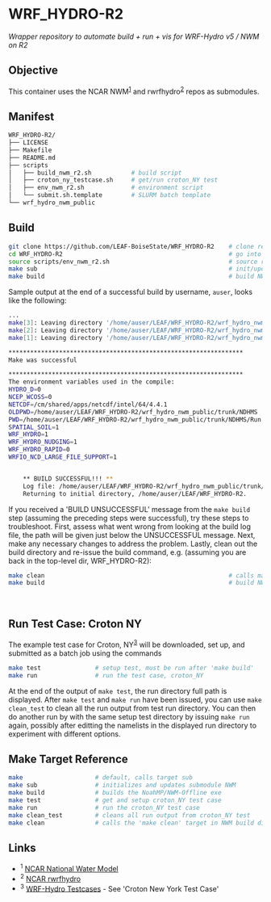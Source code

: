 # WRF_HYDRO-R2
*Wrapper repository to automate build + run + vis for WRF-Hydro v5 / NWM on R2*
<br>

## Objective
This container uses the NCAR NWM<sup>[1](#1)</sup> and rwrfhydro<sup>[2](#2)</sup> repos as submodules.
<br>


## Manifest
```bash
WRF_HYDRO-R2/
├── LICENSE
├── Makefile
├── README.md
├── scripts
│   ├── build_nwm_r2.sh           # build script
│   ├── croton_ny_testcase.sh     # get/run croton_NY test
│   ├── env_nwm_r2.sh             # environment script
│   └── submit.sh.template        # SLURM batch template
└── wrf_hydro_nwm_public
```

## Build
```bash            
git clone https://github.com/LEAF-BoiseState/WRF_HYDRO-R2    # clone repo
cd WRF_HYDRO-R2                                              # go into repo
source scripts/env_nwm_r2.sh                                 # source r2 environment
make sub                                                     # init/update submodules
make build                                                   # build NWM-offline exe
```

Sample output at the end of a successful build by username, `auser`, looks like the following:
```bash
...
make[3]: Leaving directory '/home/auser/LEAF/WRF_HYDRO-R2/wrf_hydro_nwm_public/trunk/NDHMS/Land_models/NoahMP/run'
make[2]: Leaving directory '/home/auser/LEAF/WRF_HYDRO-R2/wrf_hydro_nwm_public/trunk/NDHMS/Land_models/NoahMP'
make[1]: Leaving directory '/home/auser/LEAF/WRF_HYDRO-R2/wrf_hydro_nwm_public/trunk/NDHMS'

*****************************************************************
Make was successful

*****************************************************************
The environment variables used in the compile:
HYDRO_D=0
NCEP_WCOSS=0
NETCDF=/cm/shared/apps/netcdf/intel/64/4.4.1
OLDPWD=/home/auser/LEAF/WRF_HYDRO-R2/wrf_hydro_nwm_public/trunk/NDHMS
PWD=/home/auser/LEAF/WRF_HYDRO-R2/wrf_hydro_nwm_public/trunk/NDHMS/Run
SPATIAL_SOIL=1
WRF_HYDRO=1
WRF_HYDRO_NUDGING=1
WRF_HYDRO_RAPID=0
WRFIO_NCD_LARGE_FILE_SUPPORT=1


	** BUILD SUCCESSFUL!!! **
	Log file: /home/auser/LEAF/WRF_HYDRO-R2/wrf_hydro_nwm_public/trunk/NDHMS/WH_R2_noahMP_compile.log
	Returning to initial directory, /home/auser/LEAF/WRF_HYDRO-R2.
```

If you received a 'BUILD UNSUCCESSFUL' message from the `make build` step (assuming the preceding steps were successful), try these
steps to troubleshoot.  First, assess what went wrong from looking at the build log file, the path will be given just below the
UNSUCCESSFUL message.  Next, make any necessary changes to address the problem.  Lastly, clean out the build directory and re-issue
the build command, e.g. (assuming you are back in the top-level dir, WRF_HYDRO-R2):
```bash
make clean                                                   # calls make clean in build dir
make build                                                   # build NWM-offline exe
```
<br>


## Run Test Case: Croton NY
The example test case for Croton, NY<sup>[3](#3)</sup> will be downloaded, set up, and 
submitted as a batch job using the commands
```bash
make test               # setup test, must be run after 'make build'
make run                # run the test case, croton_NY 
```
At the end of the output of `make test`, the run directory full path is displayed.
After `make test` and `make run` have been issued, you can use `make clean_test`
to clean all the run output from test run directory.  You can then do another run by 
with the same setup test directory by issuing `make run` again, possibly after
editting the namelists in the displayed run directory to experiment with different
options.
<br>

                                                             
## Make Target Reference
```bash                        
make                    # default, calls target sub
make sub                # initializes and updates submodule NWM
make build              # builds the NoahMP/NWM-Offline exe
make test               # get and setup croton_NY test case
make run                # run the croton_NY test case
make clean_test         # cleans all run output from croton_NY test
make clean              # calls the 'make clean' target in NWM build dir
```
                                                                             
## Links
* <sup><a name="1">1</a></sup> [NCAR National Water Model](https://github.com/NCAR/wrf_hydro_nwm_public)          
* <sup><a name="2">2</a></sup> [NCAR rwrfhydro](https://github.com/NCAR/rwrfhydro)
* <sup><a name="3">3</a></sup> [WRF-Hydro Testcases](https://ral.ucar.edu/projects/wrf_hydro/testcases) - See 'Croton New York Test Case'


